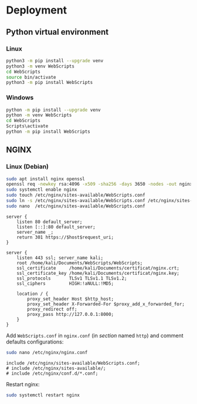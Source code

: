 # Deployment

## Python virtual environment

### Linux
```bash
python3 -m pip install --upgrade venv
python3 -m venv WebScripts
cd WebScripts
source bin/activate
python3 -m pip install WebScripts
```

### Windows
```bash
python -m pip install --upgrade venv
python -m venv WebScripts
cd WebScripts
Scripts\activate
python -m pip install WebScripts 
```

## NGINX

### Linux (Debian)

```bash
sudo apt install nginx openssl
openssl req -newkey rsa:4096 -x509 -sha256 -days 3650 -nodes -out nginx.crt -keyout nginx.key
sudo systemctl enable nginx
sudo touch /etc/nginx/sites-available/WebScripts.conf
sudo ln -s /etc/nginx/sites-available/WebScripts.conf /etc/nginx/sites-enabled
sudo nano  /etc/nginx/sites-available/WebScripts.conf
```

```
server {
    listen 80 default_server;
    listen [::]:80 default_server;
    server_name _;
    return 301 https://$host$request_uri;
}

server { 
    listen 443 ssl; server_name kali;
    root /home/kali/Documents/WebScripts/WebScripts;
    ssl_certificate     /home/kali/Documents/certificat/nginx.crt;
    ssl_certificate_key /home/kali/Documents/certificat/nginx.key;
    ssl_protocols       TLSv1 TLSv1.1 TLSv1.2;
    ssl_ciphers         HIGH:!aNULL:!MD5;

    location / {
        proxy_set_header Host $http_host;
        proxy_set_header X-Forwarded-For $proxy_add_x_forwarded_for;
        proxy_redirect off;
        proxy_pass http://127.0.0.1:8000;
    }
}
```

Add `WebScripts.conf` in `nginx.conf` (in *section* named `http`) and comment defaults configurations:
```bash
sudo nano /etc/nginx/nginx.conf
```

```text
include /etc/nginx/sites-available/WebScripts.conf;
# include /etc/nginx/sites-available/;
# include /etc/nginx/conf.d/*.conf;
```

Restart nginx:
```bash
sudo systemctl restart nginx
```
